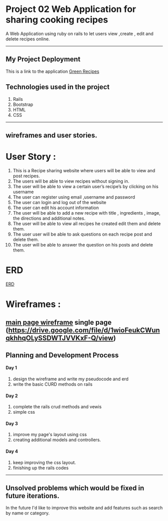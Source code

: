 
# Project 02 Web Application for sharing cooking recipes

A Web Application using ruby on rails to let users view ,create , edit and delete recipes online. 

--- 
## My Project Deployment 
This is a link to the application
[Green Recipes]()
## Technologies used in the project
1. Rails
2. Bootstrap
3. HTML
4. CSS
--- 
## wireframes and user stories.
# User Story : 
1. This is a Recipe sharing website where users will be able to view and post recipes.
2. The users will be able to view recipes without signing in.
3. The user will be able to view a certain user’s recipe’s by clicking on his username
4. The user can register using email ,username and password
5. The user can login and log out of the website
6. The user can edit his account information 
7. The user will be able to add a new recipe with title , ingredients , image, the directions and additional notes.
8. The user will be able to view all recipes he created edit them and delete them.
9. The user user will be able to ask questions on each recipe post and delete them.
10. The user will be able to answer the question on his posts and delete them. 

# ERD
[ERD](https://drive.google.com/file/d/1Mb6rByq6odi0hlDADz3u-50UIBSznKca/view)

# Wireframes :
[main page wireframe](https://drive.google.com/file/d/1hu2UJP0LJ9gmphmFJ_wW8r58b8nPXHfi/view) 
single page (https://drive.google.com/file/d/1wioFeukCWunqkhhqOLySSDWTJVVKxF-Q/view)
--- 
## Planning and Development Process

#### Day 1 
1. design the wireframe and write my pseudocode and erd
2. write the basic CURD methods on rails

#### Day 2 
1. complete the rails crud methods and vewis
2. simple css 

#### Day 3
1. improve my page's layout using css
2. creating additional models and controllers.

#### Day 4
1. keep improving the css layout.
2. finishing up the rails codes
--- 

## Unsolved problems which would be fixed in future iterations. 

In the future I'd like to improve this website and add features such as search by name or category.


